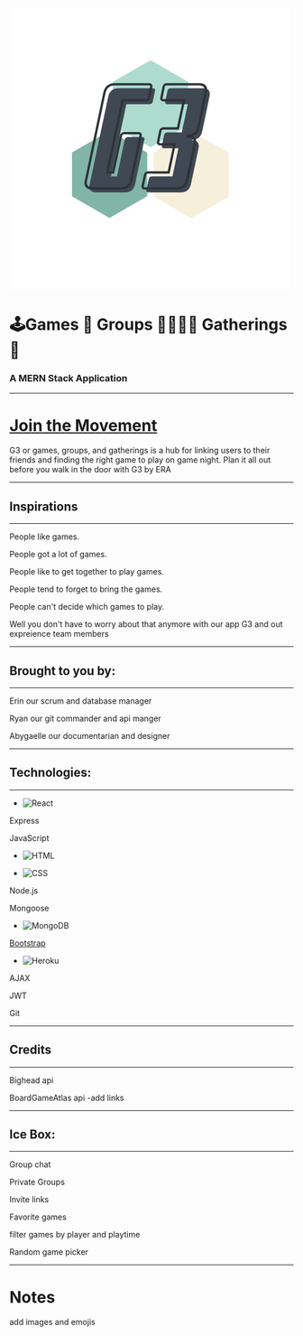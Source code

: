 ![view 1](public/logo.png)
# 🕹Games 🎲  Groups 👨‍👩‍👧‍👦  Gatherings 📅 
### A MERN Stack Application
___
# [Join the Movement](google.com)

G3 or games, groups, and gatherings is a hub for linking users to their friends and finding the right game to play on game night. Plan it all out before you walk in the door with G3 by ERA
___
## Inspirations
___
People like games.

People got a lot of games.

People like to get together to play games.

People tend to forget to bring the games.

People can't decide which games to play.

Well you don't have to worry about that anymore with our app G3 and out expreience team members
___
## Brought to you by:
___
Erin our scrum and database manager


Ryan our git commander and api manger


Abygaelle our documentarian and designer
___

## Technologies:
___
* ![React](https://img.shields.io/badge/React-20232A?style=for-the-badge&logo=react&logoColor=61DAFB)

Express

JavaScript

* ![HTML](https://img.shields.io/badge/HTML5-E34F26?style=for-the-badge&logo=html5&logoColor=white)

* ![CSS](https://img.shields.io/badge/CSS3-1572B6?style=for-the-badge&logo=css3&logoColor=white)

Node.js

Mongoose

* ![MongoDB](https://img.shields.io/badge/MongoDB-4EA94B?style=for-the-badge&logo=mongodb&logoColor=white)

[Bootstrap](https://img.shields.io/badge/Bootstrap-563D7C?style=for-the-badge&logo=bootstrap&logoColor=white)

* ![Heroku](https://img.shields.io/badge/Heroku-430098?style=for-the-badge&logo=heroku&logoColor=white)

AJAX

JWT

Git
___
## Credits
___
Bighead api

BoardGameAtlas api -add links
___
## Ice Box:
___
Group chat


Private Groups


Invite links


Favorite games


filter games by player and playtime


Random game picker
___
# Notes
add images and emojis

